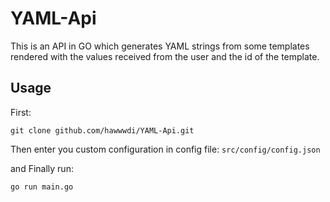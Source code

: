 # YAML-Api
This is an API in GO which generates YAML strings from some templates rendered with the values received from the user and the id of the template.

## Usage
First:
```git
git clone github.com/hawwwdi/YAML-Api.git
```
Then enter you custom configuration in config file: `src/config/config.json`  
  
and Finally run:
```
go run main.go
```
